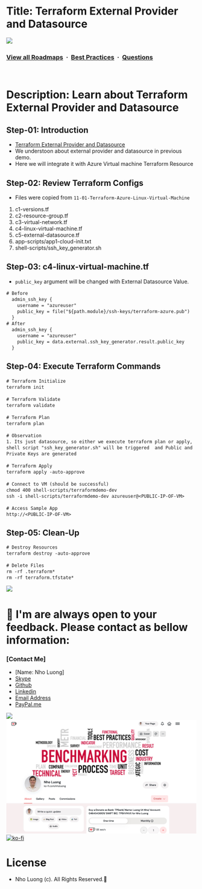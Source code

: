 # Title: Terraform External Provider and Datasource

![](https://i.imgur.com/waxVImv.png)
### [View all Roadmaps](https://github.com/nholuongut/all-roadmaps) &nbsp;&middot;&nbsp; [Best Practices](https://github.com/nholuongut/all-roadmaps/blob/main/public/best-practices/) &nbsp;&middot;&nbsp; [Questions](https://www.linkedin.com/in/nholuong/)
<br/>

# Description: Learn about Terraform External Provider and Datasource
## Step-01: Introduction
- [Terraform External Provider and Datasource](https://registry.terraform.io/providers/hashicorp/external/latest)
- We understoon about external provider and datasource in previous demo.
- Here we will integrate it with Azure Virtual machine Terraform Resource

## Step-02: Review Terraform Configs
- Files were copied from `11-01-Terraform-Azure-Linux-Virtual-Machine`
1. c1-versions.tf
2. c2-resource-group.tf
3. c3-virtual-network.tf
4. c4-linux-virtual-machine.tf
5. c5-external-datasource.tf
6. app-scripts/app1-cloud-init.txt
7. shell-scripts/ssh_key_generator.sh

## Step-03: c4-linux-virtual-machine.tf
- `public_key` argument will be changed with External Datasource Value. 
```t
# Before
  admin_ssh_key {
    username = "azureuser"
    public_key = file("${path.module}/ssh-keys/terraform-azure.pub")
  }
# After
  admin_ssh_key {
    username = "azureuser"
    public_key = data.external.ssh_key_generator.result.public_key
  }
```

## Step-04: Execute Terraform Commands
```t
# Terraform Initialize
terraform init

# Terraform Validate
terraform validate

# Terraform Plan
terraform plan

# Observation
1. Its just datasource, so either we execute terraform plan or apply, shell script "ssh_key_generator.sh" will be triggered  and Public and Private Keys are generated

# Terraform Apply 
terraform apply -auto-approve

# Connect to VM (should be successful)
chmod 400 shell-scripts/terraformdemo-dev 
ssh -i shell-scripts/terraformdemo-dev azureuser@<PUBLIC-IP-OF-VM>

# Access Sample App
http://<PUBLIC-IP-OF-VM>
```

## Step-05: Clean-Up
```t
# Destroy Resources 
terraform destroy -auto-approve 

# Delete Files
rm -rf .terraform* 
rm -rf terraform.tfstate*
```

![](https://i.i/Users/nholu/Documents/Donate.png/Users/nholu/Documents/Donate.pngmgur.com/waxVImv.png)
# 🚀 I'm are always open to your feedback.  Please contact as bellow information:
### [Contact Me]
* [Name: Nho Luong]
* [Skype](luongutnho_skype)
* [Github](https://github.com/nholuongut/)
* [Linkedin](https://www.linkedin.com/in/nholuong/)
* [Email Address](luongutnho@hotmail.com)
* [PayPal.me](https://www.paypal.com/paypalme/nholuongut)

![](https://i.imgur.com/waxVImv.png)
![](Donate.png)
[![ko-fi](https://ko-fi.com/img/githubbutton_sm.svg)](https://ko-fi.com/nholuong)

# License
* Nho Luong (c). All Rights Reserved.🌟